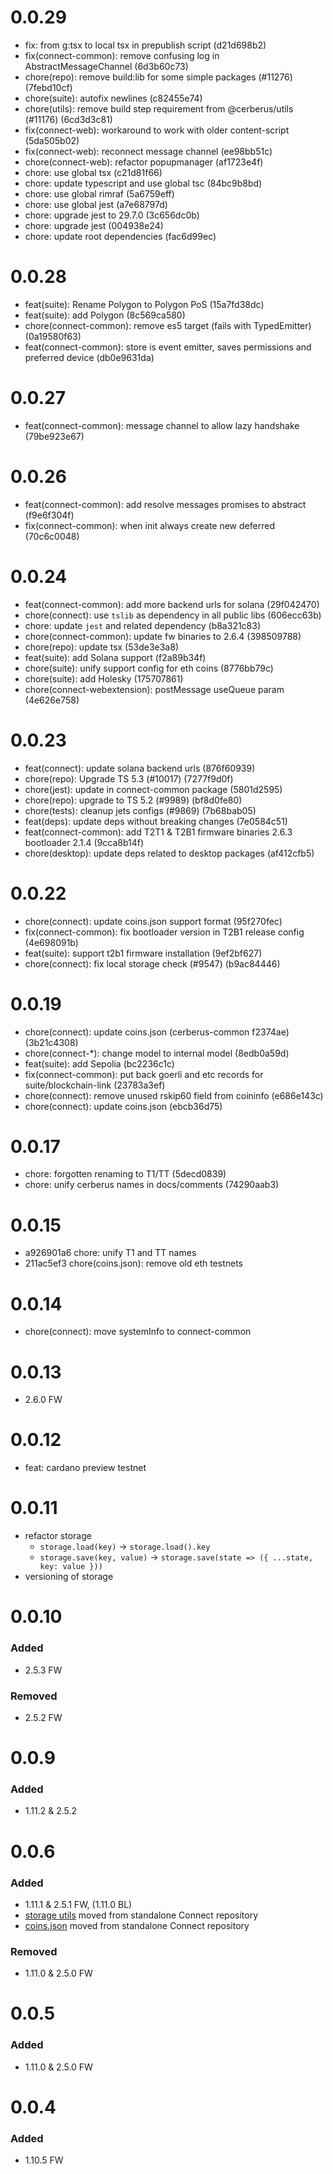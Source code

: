 # 0.0.29

-   fix: from g:tsx to local tsx in prepublish script (d21d698b2)
-   fix(connect-common): remove confusing log in AbstractMessageChannel (6d3b60c73)
-   chore(repo): remove build:lib for some simple packages (#11276) (7febd10cf)
-   chore(suite): autofix newlines (c82455e74)
-   chore(utils): remove build step requirement from @cerberus/utils (#11176) (6cd3d3c81)
-   fix(connect-web): workaround to work with older content-script (5da505b02)
-   fix(connect-web): reconnect message channel (ee98bb51c)
-   chore(connect-web): refactor popupmanager (af1723e4f)
-   chore: use global tsx (c21d81f66)
-   chore: update typescript and use global tsc (84bc9b8bd)
-   chore: use global rimraf (5a6759eff)
-   chore: use global jest (a7e68797d)
-   chore: upgrade jest to 29.7.0 (3c656dc0b)
-   chore: upgrade jest (004938e24)
-   chore: update root dependencies (fac6d99ec)

# 0.0.28

-   feat(suite): Rename Polygon to Polygon PoS (15a7fd38dc)
-   feat(suite): add Polygon (8c569ca580)
-   chore(connect-common): remove es5 target (fails with TypedEmitter) (0a19580f63)
-   feat(connect-common): store is event emitter, saves permissions and preferred device (db0e9631da)

# 0.0.27

-   feat(connect-common): message channel to allow lazy handshake (79be923e67)

# 0.0.26

-   feat(connect-common): add resolve messages promises to abstract (f9e6f304f)
-   fix(connect-common): when init always create new deferred (70c6c0048)

# 0.0.24

-   feat(connect-common): add more backend urls for solana (29f042470)
-   chore(connect): use `tslib` as dependency in all public libs (606ecc63b)
-   chore: update `jest` and related dependency (b8a321c83)
-   chore(connect-common): update fw binaries to 2.6.4 (398509788)
-   chore(repo): update tsx (53de3e3a8)
-   feat(suite): add Solana support (f2a89b34f)
-   chore(suite): unify support config for eth coins (8776bb79c)
-   chore(suite): add Holesky (175707861)
-   chore(connect-webextension): postMessage useQueue param (4e626e758)

# 0.0.23

-   feat(connect): update solana backend urls (876f60939)
-   chore(repo): Upgrade TS 5.3 (#10017) (7277f9d0f)
-   chore(jest): update in connect-common package (5801d2595)
-   chore(repo): upgrade to TS 5.2 (#9989) (bf8d0fe80)
-   chore(tests): cleanup jets configs (#9869) (7b68bab05)
-   feat(deps): update deps without breaking changes (7e0584c51)
-   feat(connect-common): add T2T1 & T2B1 firmware binaries 2.6.3 bootloader 2.1.4 (9cca8b14f)
-   chore(desktop): update deps related to desktop packages (af412cfb5)

# 0.0.22

-   chore(connect): update coins.json support format (95f270fec)
-   fix(connect-common): fix bootloader version in T2B1 release config (4e698091b)
-   feat(suite): support t2b1 firmware installation (9ef2bf627)
-   chore(connect): fix local storage check (#9547) (b9ac84446)

# 0.0.19

-   chore(connect): update coins.json (cerberus-common f2374ae) (3b21c4308)
-   chore(connect-\*): change model to internal model (8edb0a59d)
-   feat(suite): add Sepolia (bc2236c1c)
-   fix(connect-common): put back goerli and etc records for suite/blockchain-link (23783a3ef)
-   chore(connect): remove unused rskip60 field from coininfo (e686e143c)
-   chore(connect): update coins.json (ebcb36d75)

# 0.0.17

-   chore: forgotten renaming to T1/TT (5decd0839)
-   chore: unify cerberus names in docs/comments (74290aab3)

# 0.0.15

-   a926901a6 chore: unify T1 and TT names
-   211ac5ef3 chore(coins.json): remove old eth testnets

# 0.0.14

-   chore(connect): move systemInfo to connect-common

# 0.0.13

-   2.6.0 FW

# 0.0.12

-   feat: cardano preview testnet

# 0.0.11

-   refactor storage
    -   `storage.load(key)` -> `storage.load().key`
    -   `storage.save(key, value)` -> `storage.save(state => ({ ...state, key: value }))`
-   versioning of storage

# 0.0.10

### Added

-   2.5.3 FW

### Removed

-   2.5.2 FW

# 0.0.9

### Added

-   1.11.2 & 2.5.2

# 0.0.6

### Added

-   1.11.1 & 2.5.1 FW, (1.11.0 BL)
-   [storage utils](./src/storage) moved from standalone Connect repository
-   [coins.json](./files/coins.json) moved from standalone Connect repository

### Removed

-   1.11.0 & 2.5.0 FW

# 0.0.5

### Added

-   1.11.0 & 2.5.0 FW

# 0.0.4

### Added

-   1.10.5 FW

